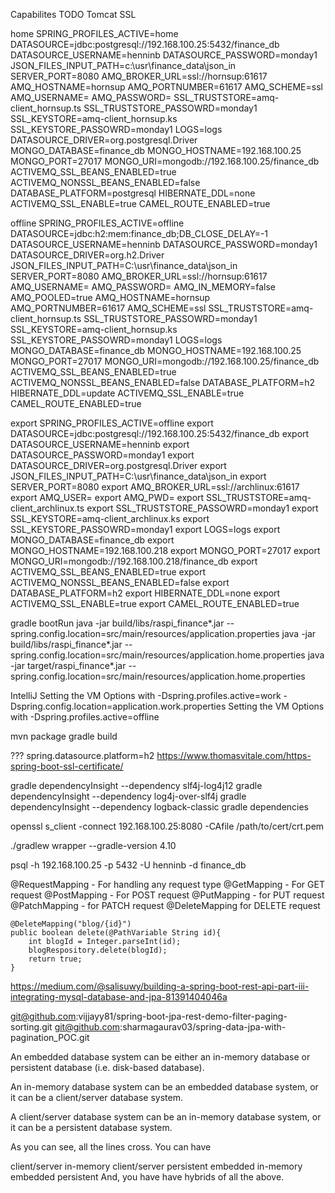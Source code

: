 Capabilites TODO
Tomcat SSL

home
SPRING_PROFILES_ACTIVE=home
DATASOURCE=jdbc:postgresql://192.168.100.25:5432/finance_db
DATASOURCE_USERNAME=henninb
DATASOURCE_PASSWORD=monday1
JSON_FILES_INPUT_PATH=c:\usr\finance_data\json_in
SERVER_PORT=8080
AMQ_BROKER_URL=ssl://hornsup:61617
AMQ_HOSTNAME=hornsup
AMQ_PORTNUMBER=61617
AMQ_SCHEME=ssl
AMQ_USERNAME=
AMQ_PASSWORD=
SSL_TRUSTSTORE=amq-client_hornsup.ts
SSL_TRUSTSTORE_PASSOWRD=monday1
SSL_KEYSTORE=amq-client_hornsup.ks
SSL_KEYSTORE_PASSOWRD=monday1
LOGS=logs
DATASOURCE_DRIVER=org.postgresql.Driver
MONGO_DATABASE=finance_db
MONGO_HOSTNAME=192.168.100.25
MONGO_PORT=27017
MONGO_URI=mongodb://192.168.100.25/finance_db
ACTIVEMQ_SSL_BEANS_ENABLED=true
ACTIVEMQ_NONSSL_BEANS_ENABLED=false
DATABASE_PLATFORM=postgresql
HIBERNATE_DDL=none
ACTIVEMQ_SSL_ENABLE=true
CAMEL_ROUTE_ENABLED=true

offline
SPRING_PROFILES_ACTIVE=offline
DATASOURCE=jdbc:h2:mem:finance_db;DB_CLOSE_DELAY\=-1
DATASOURCE_USERNAME=henninb
DATASOURCE_PASSWORD=monday1
DATASOURCE_DRIVER=org.h2.Driver
JSON_FILES_INPUT_PATH=C:\usr\finance_data\json_in
SERVER_PORT=8080
AMQ_BROKER_URL=ssl://hornsup:61617
AMQ_USERNAME=
AMQ_PASSWORD=
AMQ_IN_MEMORY=false
AMQ_POOLED=true
AMQ_HOSTNAME=hornsup
AMQ_PORTNUMBER=61617
AMQ_SCHEME=ssl
SSL_TRUSTSTORE=amq-client_hornsup.ts
SSL_TRUSTSTORE_PASSOWRD=monday1
SSL_KEYSTORE=amq-client_hornsup.ks
SSL_KEYSTORE_PASSOWRD=monday1
LOGS=logs
MONGO_DATABASE=finance_db
MONGO_HOSTNAME=192.168.100.25
MONGO_PORT=27017
MONGO_URI=mongodb://192.168.100.25/finance_db
ACTIVEMQ_SSL_BEANS_ENABLED=true
ACTIVEMQ_NONSSL_BEANS_ENABLED=false
DATABASE_PLATFORM=h2
HIBERNATE_DDL=update
ACTIVEMQ_SSL_ENABLE=true
CAMEL_ROUTE_ENABLED=true

export SPRING_PROFILES_ACTIVE=offline
export DATASOURCE=jdbc:postgresql://192.168.100.25:5432/finance_db
export DATASOURCE_USERNAME=henninb
export DATASOURCE_PASSWORD=monday1
export DATASOURCE_DRIVER=org.postgresql.Driver
export JSON_FILES_INPUT_PATH=C:\usr\finance_data\json_in
export SERVER_PORT=8080
export AMQ_BROKER_URL=ssl://archlinux:61617
export AMQ_USER=
export AMQ_PWD=
export SSL_TRUSTSTORE=amq-client_archlinux.ts
export SSL_TRUSTSTORE_PASSOWRD=monday1
export SSL_KEYSTORE=amq-client_archlinux.ks
export SSL_KEYSTORE_PASSOWRD=monday1
export LOGS=logs
export MONGO_DATABASE=finance_db
export MONGO_HOSTNAME=192.168.100.218
export MONGO_PORT=27017
export MONGO_URI=mongodb://192.168.100.218/finance_db
export ACTIVEMQ_SSL_BEANS_ENABLED=true
export ACTIVEMQ_NONSSL_BEANS_ENABLED=false
export DATABASE_PLATFORM=h2
export HIBERNATE_DDL=none
export ACTIVEMQ_SSL_ENABLE=true
export CAMEL_ROUTE_ENABLED=true

gradle bootRun
java -jar build/libs/raspi_finance*.jar --spring.config.location=src/main/resources/application.properties
java -jar build/libs/raspi_finance*.jar --spring.config.location=src/main/resources/application.home.properties
java -jar target/raspi_finance*.jar --spring.config.location=src/main/resources/application.home.properties

IntelliJ
Setting the VM Options with -Dspring.profiles.active=work -Dspring.config.location=application.work.properties
Setting the VM Options with -Dspring.profiles.active=offline

mvn package
gradle build

??? spring.datasource.platform=h2
https://www.thomasvitale.com/https-spring-boot-ssl-certificate/

gradle dependencyInsight --dependency slf4j-log4j12
gradle dependencyInsight --dependency log4j-over-slf4j
gradle dependencyInsight --dependency logback-classic
gradle dependencies

openssl s_client -connect 192.168.100.25:8080 -CAfile /path/to/cert/crt.pem

./gradlew wrapper --gradle-version 4.10

psql -h 192.168.100.25 -p 5432 -U henninb -d finance_db

@RequestMapping - For handling any request type
@GetMapping - For GET request
@PostMapping - For POST request
@PutMapping - for PUT request
@PatchMapping - for PATCH request
@DeleteMapping for DELETE request



    @DeleteMapping("blog/{id}")
    public boolean delete(@PathVariable String id){
        int blogId = Integer.parseInt(id);
        blogRespository.delete(blogId);
        return true;
    }

https://medium.com/@salisuwy/building-a-spring-boot-rest-api-part-iii-integrating-mysql-database-and-jpa-81391404046a

git@github.com:vijjayy81/spring-boot-jpa-rest-demo-filter-paging-sorting.git
git@github.com:sharmagaurav03/spring-data-jpa-with-pagination_POC.git

An embedded database system can be either an in-memory database or persistent database (i.e. disk-based database).

An in-memory database system can be an embedded database system, or it can be a client/server database system.

A client/server database system can be an in-memory database system, or it can be a persistent database system.

As you can see, all the lines cross. You can have

client/server in-memory
client/server persistent
embedded in-memory
embedded persistent
And, you have have hybrids of all the above.
